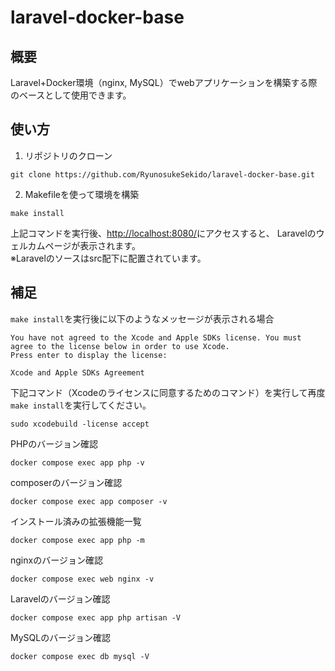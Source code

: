 # laravel-docker-base

## 概要

Laravel+Docker環境（nginx, MySQL）でwebアプリケーションを構築する際のベースとして使用できます。

## 使い方
1. リポジトリのクローン
```
git clone https://github.com/RyunosukeSekido/laravel-docker-base.git
```

2. Makefileを使って環境を構築
```
make install
```

上記コマンドを実行後、[http://localhost:8080/](http://localhost:8080/)にアクセスすると、
Laravelのウェルカムページが表示されます。  
※Laravelのソースはsrc配下に配置されています。

## 補足
``` make install ```を実行後に以下のようなメッセージが表示される場合
```
You have not agreed to the Xcode and Apple SDKs license. You must agree to the license below in order to use Xcode.
Press enter to display the license:

Xcode and Apple SDKs Agreement
```

下記コマンド（Xcodeのライセンスに同意するためのコマンド）を実行して再度```make install```を実行してください。
```
sudo xcodebuild -license accept
```

PHPのバージョン確認
```
docker compose exec app php -v
```

composerのバージョン確認
```
docker compose exec app composer -v
```

インストール済みの拡張機能一覧
```
docker compose exec app php -m
```

nginxのバージョン確認
```
docker compose exec web nginx -v
```
Laravelのバージョン確認
```
docker compose exec app php artisan -V
```
MySQLのバージョン確認
```
docker compose exec db mysql -V
```
